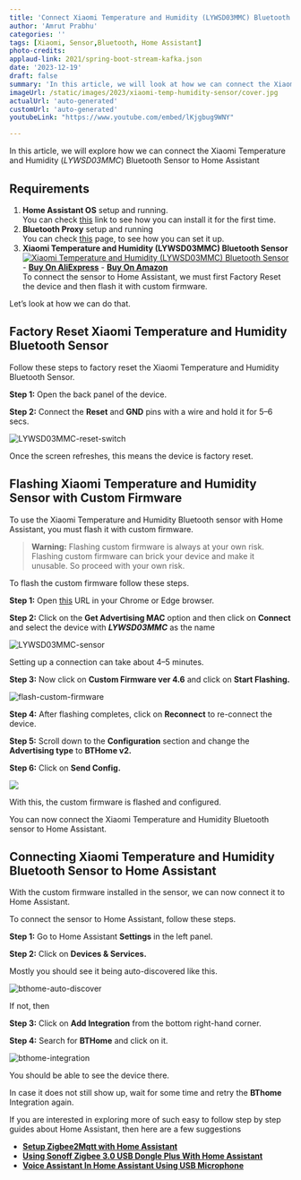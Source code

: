 ```yaml
---
title: 'Connect Xiaomi Temperature and Humidity (LYWSD03MMC) Bluetooth Sensor to Home Assistant'
author: 'Amrut Prabhu'
categories: ''
tags: [Xiaomi, Sensor,Bluetooth, Home Assistant]
photo-credits:
applaud-link: 2021/spring-boot-stream-kafka.json
date: '2023-12-19'
draft: false
summary: 'In this article, we will look at how we can connect the Xiaomi Temperature and Humidity (LYWSD03MMC) Bluetooth Sensor to Home Assistant'
imageUrl: /static/images/2023/xiaomi-temp-humidity-sensor/cover.jpg
actualUrl: 'auto-generated'
customUrl: 'auto-generated'
youtubeLink: "https://www.youtube.com/embed/lKjgbug9WNY"

---
```



In this article, we will explore how we can connect the Xiaomi Temperature and Humidity (_LYWSD03MMC_) Bluetooth Sensor to Home Assistant

## Requirements

1.  **Home Assistant OS** setup and running.  
    You can check [this](https://smarthomecircle.com/how-to-connect-wifi-to-home-assistant-on-startup) link to see how you can install it for the first time.
2.  **Bluetooth Proxy** setup and running  
    You can check [this](https://smarthomecircle.com/connect-bluetooth-devices-to-home-assistant-with-bluetooth-proxy) page, to see how you can set it up.
3. **Xiaomi Temperature and Humidity (LYWSD03MMC) Bluetooth Sensor**
    [![Xiaomi Temperature and Humidity (LYWSD03MMC) Bluetooth Sensor](/static/images/2023/xiaomi-temp-humidity-sensor/xiaomi-temp-humidity-sensor.png)](https://s.click.aliexpress.com/e/_DkrUrzT)
        -   [**Buy On AliExpress**](https://s.click.aliexpress.com/e/_DkrUrzT)
        -   [**Buy On Amazon**](https://amzn.to/480BKEO)
      <br/> 
To connect the sensor to Home Assistant, we must first Factory Reset the device and then flash it with custom firmware.

Let’s look at how we can do that.

## Factory Reset Xiaomi Temperature and Humidity Bluetooth Sensor

Follow these steps to factory reset the Xiaomi Temperature and Humidity Bluetooth Sensor.

**Step 1:** Open the back panel of the device.

**Step 2:** Connect the **Reset** and **GND** pins with a wire and hold it for 5–6 secs.

![LYWSD03MMC-reset-switch](/static/images/2023/xiaomi-temp-humidity-sensor/LYWSD03MMC-reset-switch.webp)

Once the screen refreshes, this means the device is factory reset.

## Flashing Xiaomi Temperature and Humidity Sensor with Custom Firmware

To use the Xiaomi Temperature and Humidity Bluetooth sensor with Home Assistant, you must flash it with custom firmware.

> **Warning:** Flashing custom firmware is always at your own risk. Flashing custom firmware can brick your device and make it unusable. So proceed with your own risk.

To flash the custom firmware follow these steps.

**Step 1:** Open [this](https://pvvx.github.io/ATC_MiThermometer/TelinkMiFlasher.html) URL in your Chrome or Edge browser.

**Step 2:** Click on the **Get Advertising MAC** option and then click on **Connect** and select the device with **_LYWSD03MMC_** as the name

![LYWSD03MMC-sensor](/static/images/2023/xiaomi-temp-humidity-sensor/LYWSD03MMC-sensor.webp)

Setting up a connection can take about 4–5 minutes.

**Step 3:** Now click on **Custom Firmware ver 4.6** and click on **Start Flashing.**

![flash-custom-firmware](/static/images/2023/xiaomi-temp-humidity-sensor/flash-custom-firmware.webp)

**Step 4:** After flashing completes, click on **Reconnect** to re-connect the device.

**Step 5:** Scroll down to the **Configuration** section and change the **Advertising type** to **BTHome v2.**

**Step 6:** Click on **Send Config.**

![](/static/images/2023/xiaomi-temp-humidity-sensor/set-config.webp)

With this, the custom firmware is flashed and configured.

You can now connect the Xiaomi Temperature and Humidity Bluetooth sensor to Home Assistant.

## Connecting Xiaomi Temperature and Humidity Bluetooth Sensor to Home Assistant

With the custom firmware installed in the sensor, we can now connect it to Home Assistant.

To connect the sensor to Home Assistant, follow these steps.

**Step 1:** Go to Home Assistant **Settings** in the left panel.

**Step 2:** Click on **Devices & Services.**

Mostly you should see it being auto-discovered like this.

![bthome-auto-discover](/static/images/2023/xiaomi-temp-humidity-sensor/bthome-auto-discover.webp)

If not, then

**Step 3:** Click on **Add Integration** from the bottom right-hand corner.

**Step 4:** Search for **BTHome** and click on it.

![bthome-integration](/static/images/2023/xiaomi-temp-humidity-sensor/bthome-integration.webp)

You should be able to see the device there.

In case it does not still show up, wait for some time and retry the **BThome** Integration again.

If you are interested in exploring more of such easy to follow step by step guides about Home Assistant, then here are a few suggestions

-   [**Setup Zigbee2Mqtt with Home Assistant**](https://smarthomecircle.com/install-zigbee2mqtt-with-home-assistant)
-   [**Using Sonoff Zigbee 3.0 USB Dongle Plus With Home Assistant**](https://smarthomecircle.com/connect-zigbee-device-using-sonoff-zigbee-3-dongle-plus-to-home-assistant)
-   [**Voice Assistant In Home Assistant Using USB Microphone**](https://smarthomecircle.com/setup-voice-assistant-with-home-assistant-using-docker-usb-microphone)